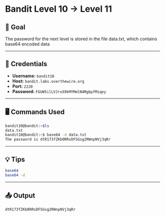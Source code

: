 # Bandit Level 10 → Level 11

## 🧠 Goal

The password for the next level is stored in the file data.txt, which contains base64 encoded data

---

## 🔐 Credentials

- **Username:** `bandit10`
- **Host:** `bandit.labs.overthewire.org`
- **Port:** `2220`
- **Password:** `FGUW5ilLVJrxX9kMYMmlN4MgbpfMiqey`

---

## 🖥️ Commands Used
```bash
bandit10@bandit:~$ls
data.txt
bandit10@bandit:~$ base64 -d data.txt
The password is dtR173fZKb0RRsDFSGsg2RWnpNVj3qRr

```
___

## 💡 Tips
```bash
base64
base64 -d

```
___

## 📤 Output
```bash
dtR173fZKb0RRsDFSGsg2RWnpNVj3qRr
```

